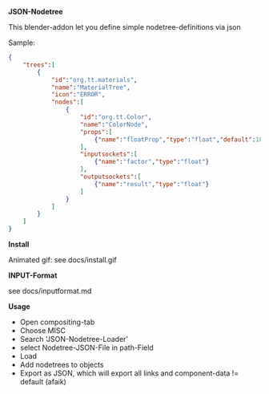 **JSON-Nodetree**

This blender-addon let you define simple nodetree-definitions via json

Sample:
```json
{
    "trees":[
        {
            "id":"org.tt.materials",
            "name":"MaterialTree",
            "icon":"ERROR",
            "nodes":[
                {
                    "id":"org.tt.Color",
                    "name":"ColorNode",
                    "props":[
                        {"name":"floatProp","type":"float","default":1895.0}
                    ],
                    "inputsockets":[ 
                        {"name":"factor","type":"float"}
                    ],
                    "outputsockets":[ 
                        {"name":"result","type":"float"}
                    ]
                }
            ]
        }
    ]
}
```
 
**Install** 
 
Animated gif: see docs/install.gif 
 
**INPUT-Format** 
 
see docs/inputformat.md
 
**Usage** 
 
* Open compositing-tab
* Choose MISC
* Search 'JSON-Nodetree-Loader'
* select Nodetree-JSON-File in path-Field
* Load
* Add nodetrees to objects
* Export as JSON, which will export all links and component-data != default (afaik)

